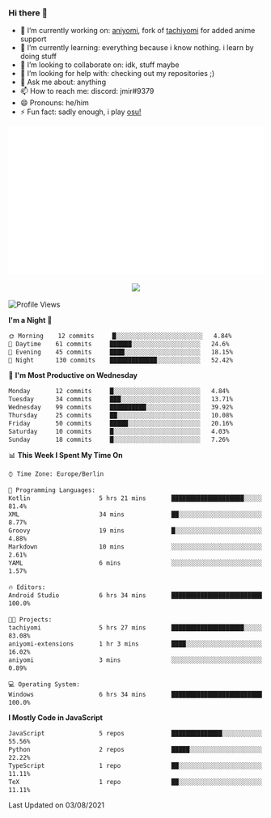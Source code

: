 ### Hi there 👋



<!--
**jmir1/jmir1** is a ✨ _special_ ✨ repository because its `README.md` (this file) appears on your GitHub profile.

Here are some ideas to get you started:
-->
- 🔭 I’m currently working on: [aniyomi](https://github.com/jmir1/aniyomi), fork of [tachiyomi](https://github.com/tachiyomiorg/tachiyomi) for added anime support
- 🌱 I’m currently learning: everything because i know nothing. i learn by doing stuff
- 👯 I’m looking to collaborate on: idk, stuff maybe
- 🤔 I’m looking for help with: checking out my repositories ;)
- 💬 Ask me about: anything
- 📫 How to reach me: discord: jmir#9379
- 😄 Pronouns: he/him
- ⚡ Fun fact: sadly enough, i play [osu!](https://osu.ppy.sh/users/18018426)  
<div>
	<p align="center">
		<a href="https://github.com/jmir1?tab=repositories" target="_blank" rel="noopener"><img src="https://github.com/jmir1/github-stats/blob/master/generated/overview.svg"></a>
	</p>
	<p align="center">
		<a href="https://github.com/search?o=desc&q=author%3Ajmir1&s=committer-date&type=Commits" target="_blank" rel="noopener"><img src="https://github-readme-streak-stats.herokuapp.com/?user=jmir1"></a>
	</p>
</div>

<!--START_SECTION:waka-->
![Profile Views](http://img.shields.io/badge/Profile%20Views-1-blue)

**I'm a Night 🦉** 

```text
🌞 Morning    12 commits     █░░░░░░░░░░░░░░░░░░░░░░░░   4.84% 
🌆 Daytime    61 commits     ██████░░░░░░░░░░░░░░░░░░░   24.6% 
🌃 Evening    45 commits     ████░░░░░░░░░░░░░░░░░░░░░   18.15% 
🌙 Night      130 commits    █████████████░░░░░░░░░░░░   52.42%

```
📅 **I'm Most Productive on Wednesday** 

```text
Monday       12 commits     █░░░░░░░░░░░░░░░░░░░░░░░░   4.84% 
Tuesday      34 commits     ███░░░░░░░░░░░░░░░░░░░░░░   13.71% 
Wednesday    99 commits     ██████████░░░░░░░░░░░░░░░   39.92% 
Thursday     25 commits     ██░░░░░░░░░░░░░░░░░░░░░░░   10.08% 
Friday       50 commits     █████░░░░░░░░░░░░░░░░░░░░   20.16% 
Saturday     10 commits     █░░░░░░░░░░░░░░░░░░░░░░░░   4.03% 
Sunday       18 commits     █░░░░░░░░░░░░░░░░░░░░░░░░   7.26%

```


📊 **This Week I Spent My Time On** 

```text
⌚︎ Time Zone: Europe/Berlin

💬 Programming Languages: 
Kotlin                   5 hrs 21 mins       ████████████████████░░░░░   81.4% 
XML                      34 mins             ██░░░░░░░░░░░░░░░░░░░░░░░   8.77% 
Groovy                   19 mins             █░░░░░░░░░░░░░░░░░░░░░░░░   4.88% 
Markdown                 10 mins             ░░░░░░░░░░░░░░░░░░░░░░░░░   2.61% 
YAML                     6 mins              ░░░░░░░░░░░░░░░░░░░░░░░░░   1.57%

🔥 Editors: 
Android Studio           6 hrs 34 mins       █████████████████████████   100.0%

🐱‍💻 Projects: 
tachiyomi                5 hrs 27 mins       ████████████████████░░░░░   83.08% 
aniyomi-extensions       1 hr 3 mins         ████░░░░░░░░░░░░░░░░░░░░░   16.02% 
aniyomi                  3 mins              ░░░░░░░░░░░░░░░░░░░░░░░░░   0.89%

💻 Operating System: 
Windows                  6 hrs 34 mins       █████████████████████████   100.0%

```

**I Mostly Code in JavaScript** 

```text
JavaScript               5 repos             ██████████████░░░░░░░░░░░   55.56% 
Python                   2 repos             █████░░░░░░░░░░░░░░░░░░░░   22.22% 
TypeScript               1 repo              ██░░░░░░░░░░░░░░░░░░░░░░░   11.11% 
TeX                      1 repo              ██░░░░░░░░░░░░░░░░░░░░░░░   11.11%

```



 Last Updated on 03/08/2021
<!--END_SECTION:waka-->
